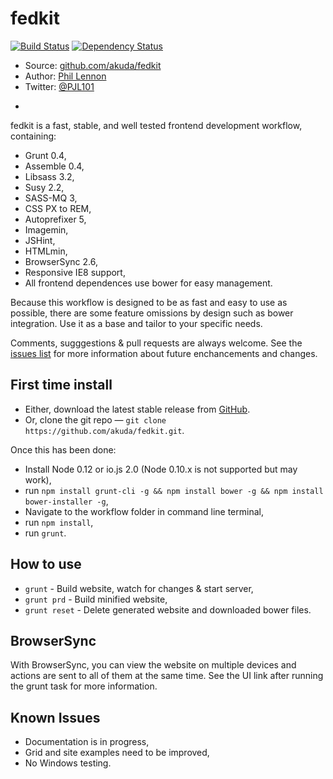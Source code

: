# fedkit

[![Build Status](https://travis-ci.org/Akuda/fedkit.svg?branch=master)](https://travis-ci.org/Akuda/fedkit)
[![Dependency Status](https://www.versioneye.com/user/projects/5538dc9d7f43bc3f440004df/badge.svg?style=flat)](https://www.versioneye.com/user/projects/5538dc9d7f43bc3f440004df)

* Source: [github.com/akuda/fedkit](http://github.com/akuda/fedkit)
* Author: [Phil Lennon](http://akuda.co.uk)
* Twitter: [@PJL101](http://twitter.com/pjl101)

-

fedkit is a fast, stable, and well tested frontend development workflow, containing:

* Grunt 0.4,
* Assemble 0.4,
* Libsass 3.2,
* Susy 2.2,
* SASS-MQ 3,
* CSS PX to REM,
* Autoprefixer 5,
* Imagemin,
* JSHint,
* HTMLmin,
* BrowserSync 2.6,
* Responsive IE8 support,
* All frontend dependences use bower for easy management.

Because this workflow is designed to be as fast and easy to use as possible, there are some feature omissions by design such as bower integration. Use it as a base and tailor to your specific needs.

Comments, sugggestions & pull requests are always welcome. See the [issues list](https://github.com/akuda/fedkit/issues) for more information about future enchancements and changes.

## First time install

* Either, download the latest stable release from [GitHub](https://github.com/akuda/fedkit/releases).
* Or, clone the git repo — `git clone https://github.com/akuda/fedkit.git`.

Once this has been done:

* Install Node 0.12 or io.js 2.0 (Node 0.10.x is not supported but may work),
* run `npm install grunt-cli -g && npm install bower -g && npm install bower-installer -g`,
* Navigate to the workflow folder in command line terminal,
* run `npm install`,
* run `grunt`.

## How to use
* `grunt` - Build website, watch for changes & start server,
* `grunt prd` - Build minified website,
* `grunt reset` - Delete generated website and downloaded bower files.

## BrowserSync

With BrowserSync, you can view the website on multiple devices and actions are sent to all of them at the same time. See the UI link after running the grunt task for more information.

## Known Issues

* Documentation is in progress,
* Grid and site examples need to be improved,
* No Windows testing.

